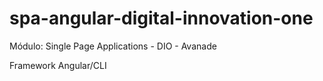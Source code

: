 # spa-angular-digital-innovation-one
Módulo: Single Page Applications - DIO - Avanade

Framework Angular/CLI
